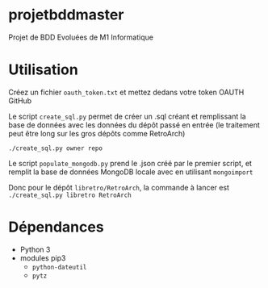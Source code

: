 # projetbddmaster
Projet de BDD Evoluées de M1 Informatique

# Utilisation
Créez un fichier `oauth_token.txt` et mettez dedans votre token OAUTH GitHub

Le script `create_sql.py` permet de créer un .sql créant et remplissant la base de données avec les données du dépôt passé en entrée (le traitement peut être long sur les gros dépôts comme RetroArch)

`./create_sql.py owner repo`

Le script `populate_mongodb.py` prend le .json créé par le premier script, et remplit la base de données MongoDB locale avec en utilisant `mongoimport`

Donc pour le dépôt `libretro/RetroArch`, la commande à lancer est `./create_sql.py libretro RetroArch`

# Dépendances
 - Python 3
 - modules pip3
   - `python-dateutil`
   - `pytz`
